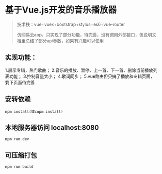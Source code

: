 # 基于Vue.js开发的音乐播放器


> 技术栈：vue+vuex+bootstrap+stylus+es6+vue-router
> 
> 仿网易云app，只实现了部分功能，待完善，没有调用外部接口，但说明文档里总结了部分api参数，如果有兴趣可以使用


## 实现功能：
1.展示专辑，热门歌曲；
2.音乐的播放、暂停、上一首、下一首、删除当前播放列表功能；
3.控制音量大小；
4.歌词同步；
5.vue路由但只搞了播放和专辑页面，剩下页面待完善


## 安转依赖
``` 
npm install(或cnpm install)
```

## 本地服务器访问 localhost:8080
```
npm run dev
```

## 可压缩打包
```
npm run build
```
